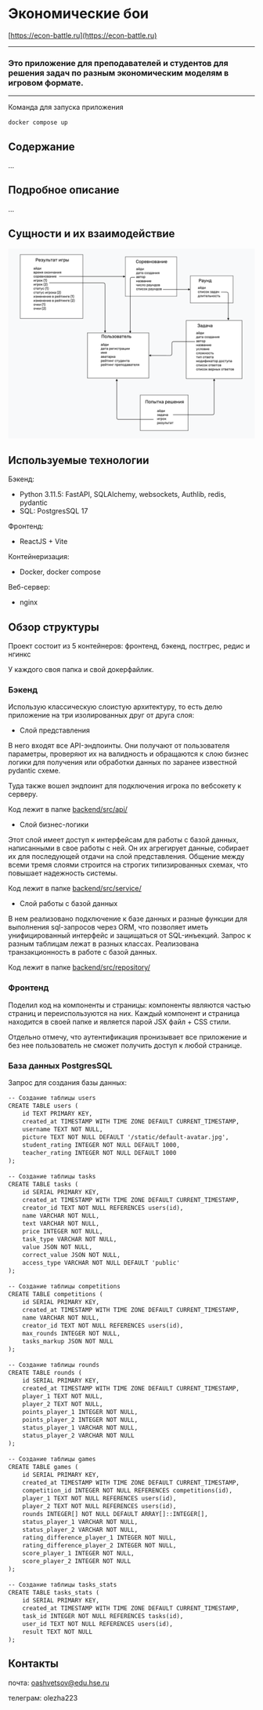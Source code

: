 # Экономические бои

[https://econ-battle.ru](https://econ-battle.ru)

----

### Это приложение для преподавателей и студентов для решения задач по разным экономическим моделям в игровом формате.

----

Команда для запуска приложения
```shell
docker compose up
```

## Содержание

...

## Подробное описание

...

## Сущности и их взаимодействие

![](database/scheme.png)

## Используемые технологии

Бэкенд:
- Python 3.11.5: FastAPI, SQLAlchemy, websockets, Authlib, redis, pydantic
- SQL: PostgresSQL 17

Фронтенд:
- ReactJS + Vite

Контейнеризация:
- Docker, docker compose

Веб-сервер:
- nginx

## Обзор структуры

Проект состоит из 5 контейнеров: фронтенд, бэкенд, постгрес, редис и нгинкс

У каждого своя папка и свой докерфайлик.

### Бэкенд

Использую классическую слоистую архитектуру, то есть делю приложение на три изолированных друг от друга слоя:
- Слой представления

В него входят все API-эндпоинты. Они получают от пользователя параметры, проверяют их на валидность 
и обращаются к слою бизнес логики для получения или обработки данных по заранее известной pydantic схеме.

Туда также вошел эндпоинт для подключения игрока по вебсокету к серверу. 

Код лежит в папке [backend/src/api/](backend/src/api/v1/)

- Слой бизнес-логики

Этот слой имеет доступ к интерфейсам для работы с базой данных, написанными в свое работы с ней. 
Он их агрегирует данные, собирает их для последующей отдачи на слой представления.
Общение между всеми тремя слоями строится на строгих типизированных схемах, что повышает надежность системы.

Код лежит в папке [backend/src/service/](backend/src/service/)

- Слой работы с базой данных

В нем реализовано подключение к базе данных и разные функции для выполнения sql-запросов через ORM, что позволяет иметь
унифицированный интерфейс и защищаться от SQL-инъекций. Запрос к разным таблицам лежат в разных классах. Реализована транзакционность в работе с базой данных.

Код лежит в папке [backend/src/repository/](backend/src/repository/)

### Фронтенд

Поделил код на компоненты и страницы: компоненты являются частью страниц и переиспользуются на них.
Каждый компонент и страница находится в своей папке и является парой JSX файл + CSS стили.

Отдельно отмечу, что аутентификация пронизывает все приложение и без нее пользователь не сможет получить доступ к любой странице.

### База данных PostgresSQL

Запрос для создания базы данных:

```postgresql
-- Создание таблицы users
CREATE TABLE users (
    id TEXT PRIMARY KEY,
    created_at TIMESTAMP WITH TIME ZONE DEFAULT CURRENT_TIMESTAMP,
    username TEXT NOT NULL,
    picture TEXT NOT NULL DEFAULT '/static/default-avatar.jpg',
    student_rating INTEGER NOT NULL DEFAULT 1000,
    teacher_rating INTEGER NOT NULL DEFAULT 1000
);

-- Создание таблицы tasks
CREATE TABLE tasks (
    id SERIAL PRIMARY KEY,
    created_at TIMESTAMP WITH TIME ZONE DEFAULT CURRENT_TIMESTAMP,
    creator_id TEXT NOT NULL REFERENCES users(id),
    name VARCHAR NOT NULL,
    text VARCHAR NOT NULL,
    price INTEGER NOT NULL,
    task_type VARCHAR NOT NULL,
    value JSON NOT NULL,
    correct_value JSON NOT NULL,
    access_type VARCHAR NOT NULL DEFAULT 'public'
);

-- Создание таблицы competitions
CREATE TABLE competitions (
    id SERIAL PRIMARY KEY,
    created_at TIMESTAMP WITH TIME ZONE DEFAULT CURRENT_TIMESTAMP,
    name VARCHAR NOT NULL,
    creator_id TEXT NOT NULL REFERENCES users(id),
    max_rounds INTEGER NOT NULL,
    tasks_markup JSON NOT NULL
);

-- Создание таблицы rounds
CREATE TABLE rounds (
    id SERIAL PRIMARY KEY,
    created_at TIMESTAMP WITH TIME ZONE DEFAULT CURRENT_TIMESTAMP,
    player_1 TEXT NOT NULL,
    player_2 TEXT NOT NULL,
    points_player_1 INTEGER NOT NULL,
    points_player_2 INTEGER NOT NULL,
    status_player_1 VARCHAR NOT NULL,
    status_player_2 VARCHAR NOT NULL
);

-- Создание таблицы games
CREATE TABLE games (
    id SERIAL PRIMARY KEY,
    created_at TIMESTAMP WITH TIME ZONE DEFAULT CURRENT_TIMESTAMP,
    competition_id INTEGER NOT NULL REFERENCES competitions(id),
    player_1 TEXT NOT NULL REFERENCES users(id),
    player_2 TEXT NOT NULL REFERENCES users(id),
    rounds INTEGER[] NOT NULL DEFAULT ARRAY[]::INTEGER[],
    status_player_1 VARCHAR NOT NULL,
    status_player_2 VARCHAR NOT NULL,
    rating_difference_player_1 INTEGER NOT NULL,
    rating_difference_player_2 INTEGER NOT NULL,
    score_player_1 INTEGER NOT NULL,
    score_player_2 INTEGER NOT NULL
);

-- Создание таблицы tasks_stats
CREATE TABLE tasks_stats (
    id SERIAL PRIMARY KEY,
    created_at TIMESTAMP WITH TIME ZONE DEFAULT CURRENT_TIMESTAMP,
    task_id INTEGER NOT NULL REFERENCES tasks(id),
    user_id TEXT NOT NULL REFERENCES users(id),
    result TEXT NOT NULL
);
```

## Контакты

почта: oashvetsov@edu.hse.ru

телеграм: olezha223
